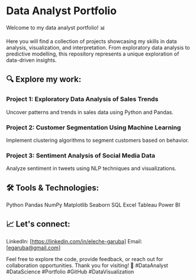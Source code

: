 # Data Analyst Portfolio
Welcome to my data analyst portfolio! 📊 

Here you will find a collection of projects showcasing my skills in data analysis, visualization, and interpretation. 
From exploratory data analysis to predictive modelling, this repository represents a unique exploration of data-driven insights.

## 🔍 Explore my work:

### Project 1: Exploratory Data Analysis of Sales Trends
Uncover patterns and trends in sales data using Python and Pandas.

### Project 2: Customer Segmentation Using Machine Learning
Implement clustering algorithms to segment customers based on behavior.

### Project 3: Sentiment Analysis of Social Media Data
Analyze sentiment in tweets using NLP techniques and visualizations.

## 🛠️ Tools & Technologies:
Python
Pandas
NumPy
Matplotlib
Seaborn
SQL
Excel
Tableau
Power BI

## 📈 Let's connect:
LinkedIn: [https://linkedin.com/in/eleche-garuba]
Email: [egaruba@gmail.com]

Feel free to explore the code, provide feedback, or reach out for collaboration opportunities. Thank you for visiting! 🚀 
#DataAnalyst #DataScience #Portfolio #GitHub #DataVisualization

